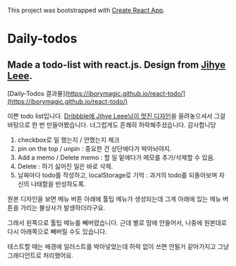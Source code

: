 This project was bootstrapped with [Create React App](https://github.com/facebook/create-react-app).

# Daily-todos
Made a todo-list with react.js.
Design from [Jihye Leee](http://jihyeleee.com/).
---
[Daily-Todos 결과물](https://iborymagic.github.io/react-todo/](https://iborymagic.github.io/react-todo/)

이쁜 todo list입니다.
[Dribbble에 Jihye Leee님이 멋진 디자인](https://dribbble.com/shots/3384144-Hello-Dribbble)을 올려놓으셔서
그걸 바탕으로 한 번 만들어봤습니다. 
너그럽게도 흔쾌히 허락해주셨습니다. 감사합니당

1. checkbox로 일 했는지 / 안했는지 체크
2. pin on the top / unpin : 중요한 건 상단에다가 박아놔야지.
3. Add a memo / Delete memo : 할 일 밑에다가 메모를 추가/삭제할 수 있음.
4. Delete : 하기 싫어진 일은 바로 삭제.
5. 날짜마다 todo를 작성하고, localStorage로 기억 : 과거의 todo를 되돌아보며 자신의 나태함을 반성하도록.

원본 디자인을 보면 메뉴 버튼 아래에 툴팁 메뉴가 생성되는데
그게 아래에 있는 메뉴 버튼을 가리는 불상사가 발생하더라구요.

그래서 왼쪽으로 툴팁 메뉴를 빼버렸습니다.
근데 별로 맘에 안들어서, 나중에 원본대로 다시 아래쪽으로 빼버릴 수도 있습니다.

테스트할 때는 배경에 일러스트를 박아넣었는데
허락 없이 쓰면 안될거 같아가지고 그냥 그래디언트로 처리했어요.
